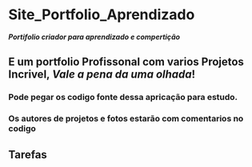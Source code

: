 # Site_Portfolio_Aprendizado
 __*Portifolio criador para aprendizado e compertição*__
 ## E um portfolio Profissonal com varios Projetos Incrivel, *Vale a pena da uma olhada*!
 ### Pode pegar os codigo fonte dessa apricação para estudo.
 ### **Os autores de projetos e fotos estarão com comentarios no codigo**

## Tarefas

